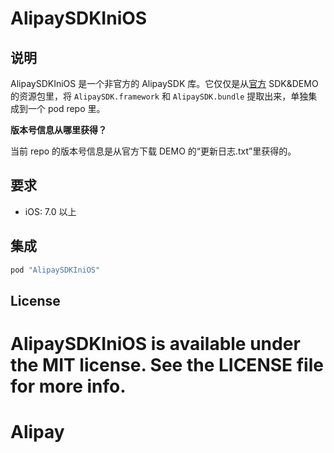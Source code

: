 # AlipaySDKIniOS

 
## 说明


AlipaySDKIniOS 是一个非官方的 AlipaySDK 库。它仅仅是从[官方](https://doc.open.alipay.com/doc2/detail.htm?treeId=54&articleId=104509&docType=1) SDK&DEMO 的资源包里，将 `AlipaySDK.framework` 和 `AlipaySDK.bundle` 提取出来，单独集成到一个 pod repo 里。

**版本号信息从哪里获得？**

当前 repo 的版本号信息是从官方下载 DEMO 的“更新日志.txt”里获得的。

## 要求

- iOS: 7.0 以上

## 集成

```ruby
pod "AlipaySDKIniOS"
```


## License

AlipaySDKIniOS is available under the MIT license. See the LICENSE file for more info.
=======
# Alipay
